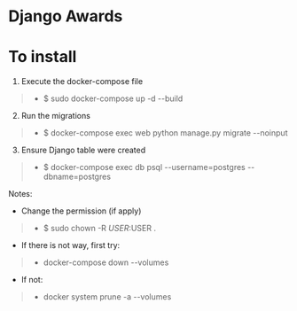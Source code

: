 # Django Awards

# To install

1. Execute the docker-compose file
> - $ sudo docker-compose up -d --build
2. Run the migrations
> - $ docker-compose exec web python manage.py migrate --noinput
3. Ensure Django table were created
> - $ docker-compose exec db psql --username=postgres --dbname=postgres

Notes:
- Change the permission (if apply)
> - $ sudo chown -R $USER:$USER .

- If there is not way, first try:
> - docker-compose down --volumes 

- If not:
> - docker system prune -a --volumes

